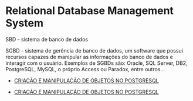 # Relational Database Management System

SBD -  sistema de banco de dados

SGBD -  sistema de gerência de banco de dados, um software que possui recursos capazes de manipular as informações do banco de dados e interagir com o usuário. Exemplos de SGBDs são: Oracle, SQL Server, DB2, PostgreSQL, MySQL, o próprio Access ou Paradox, entre outros...

- [CRIAÇÃO E MANIPULAÇÃO DE OBJETOS NO POSTGRESQL](https://player.vimeo.com/video/446585766)

- [CRIAÇÃO E MANIPULAÇÃO DE OBJETOS NO POSTGRESQL](https://player.vimeo.com/video/446588700)
